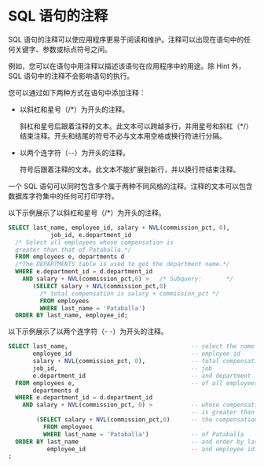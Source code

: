 SQL 语句的注释 
==============================

SQL 语句的注释可以使应用程序更易于阅读和维护。注释可以出现在语句中的任何关键字、参数或标点符号之间。

例如，您可以在语句中用注释以描述该语句在应用程序中的用途。除 Hint 外，SQL 语句中的注释不会影响语句的执行。

您可以通过如下两种方式在语句中添加注释：

* 以斜杠和星号（/\*）为开头的注释。

  斜杠和星号后跟着注释的文本。此文本可以跨越多行，并用星号和斜杠（\*/）结束注释。开头和结尾的符号不必与文本用空格或换行符进行分隔。
  

* 以两个连字符（--）为开头的注释。

  符号后跟着注释的文本。此文本不能扩展到新行，并以换行符结束注释。
  




一个 SQL 语句可以同时包含多个属于两种不同风格的注释。注释的文本可以包含数据库字符集中的任何可打印字符。

以下示例展示了以斜杠和星号（/\*）为开头的注释。

```sql
SELECT last_name, employee_id, salary + NVL(commission_pct, 0), 
            job_id, e.department_id
  /* Select all employees whose compensation is
  greater than that of Pataballa.*/
  FROM employees e, departments d
  /*The DEPARTMENTS table is used to get the department name.*/
  WHERE e.department_id = d.department_id
    AND salary + NVL(commission_pct,0) >   /* Subquery:       */
       (SELECT salary + NVL(commission_pct,0)
         /* total compensation is salary + commission_pct */
         FROM employees 
         WHERE last_name = 'Pataballa')
  ORDER BY last_name, employee_id;
```



以下示例展示了以两个连字符（- -）为开头的注释。

```sql
SELECT last_name,                                   -- select the name
       employee_id                                  -- employee id
       salary + NVL(commission_pct, 0),             -- total compensation
       job_id,                                      -- job
       e.department_id                              -- and department
  FROM employees e,                                 -- of all employees
       departments d
  WHERE e.department_id = d.department_id
    AND salary + NVL(commission_pct, 0) >           -- whose compensation 
                                                    -- is greater than
        (SELECT salary + NVL(commission_pct,0)      -- the compensation
          FROM employees 
          WHERE last_name = 'Pataballa')            -- of Pataballa
  ORDER BY last_name                                -- and order by last name
           employee_id                              -- and employee id.
;
```


